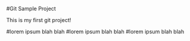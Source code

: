 #Git Sample Project

This is my first git project!



#lorem ipsum blah blah
#lorem ipsum blah blah
#lorem ipsum blah blah
 